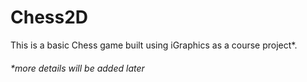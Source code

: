 # Chess2D

This is a basic Chess game built using iGraphics as a course project*.

###### *more details will be added later
